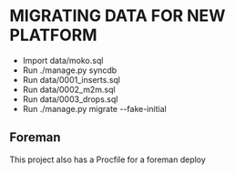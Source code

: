 MIGRATING DATA FOR NEW PLATFORM
============================================

* Import data/moko.sql
* Run ./manage.py syncdb
* Run data/0001_inserts.sql
* Run data/0002_m2m.sql
* Run data/0003_drops.sql
* Run ./manage.py migrate --fake-initial

Foreman
-----------
This project also has a Procfile for a foreman deploy
